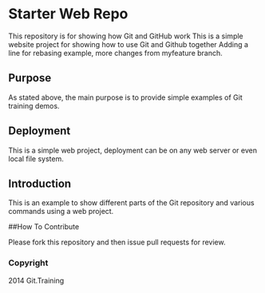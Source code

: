 # Starter Web Repo

This repository is for showing how Git and GitHub work
This is a simple website project for showing how to use Git and Github together
Adding a line for rebasing example, more changes from myfeature branch.

## Purpose

As stated above, the main purpose is to provide simple examples of Git training demos.

## Deployment

This is a simple web project, deployment can be on any web server or even local file system.

## Introduction

This is an example to show different parts of the Git repository and various commands using a web project.

##How To Contribute

Please fork this repository and then issue pull requests for review.

### Copyright

2014 Git.Training